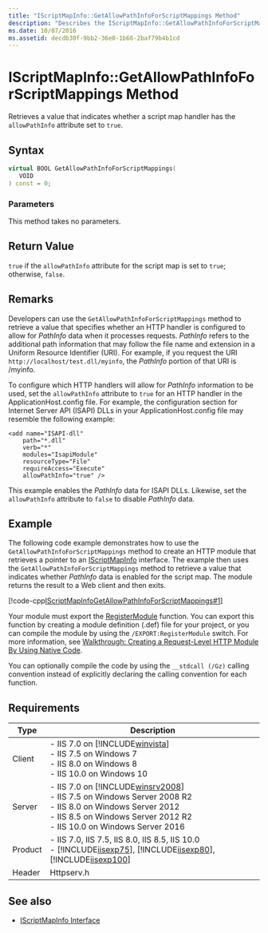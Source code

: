 ```yaml
---
title: "IScriptMapInfo::GetAllowPathInfoForScriptMappings Method"
description: "Describes the IScriptMapInfo::GetAllowPathInfoForScriptMappings method and details its syntax, return value, remarks, and requirements."
ms.date: 10/07/2016
ms.assetid: decdb30f-9bb2-36e0-1b66-2baf79b4b1cd
---
```

# IScriptMapInfo::GetAllowPathInfoForScriptMappings Method

Retrieves a value that indicates whether a script map handler has the `allowPathInfo` attribute set to `true`.

## Syntax

```cpp
virtual BOOL GetAllowPathInfoForScriptMappings(
   VOID
) const = 0;
```

### Parameters

This method takes no parameters.

## Return Value

`true` if the `allowPathInfo` attribute for the script map is set to `true`; otherwise, `false`.

## Remarks

Developers can use the `GetAllowPathInfoForScriptMappings` method to retrieve a value that specifies whether an HTTP handler is configured to allow for *PathInfo* data when it processes requests. *PathInfo* refers to the additional path information that may follow the file name and extension in a Uniform Resource Identifier (URI). For example, if you request the URI `http://localhost/test.dll/myinfo`, the *PathInfo* portion of that URI is /myinfo.

To configure which HTTP handlers will allow for *PathInfo* information to be used, set the `allowPathInfo` attribute to `true` for an HTTP handler in the ApplicationHost.config file. For example, the configuration section for Internet Server API (ISAPI) DLLs in your ApplicationHost.config file may resemble the following example:

```
<add name="ISAPI-dll"
    path="*.dll"
    verb="*"
    modules="IsapiModule"
    resourceType="File"
    requireAccess="Execute"
    allowPathInfo="true" />
```

This example enables the *PathInfo* data for ISAPI DLLs. Likewise, set the `allowPathInfo` attribute to `false` to disable *PathInfo* data.

## Example

The following code example demonstrates how to use the `GetAllowPathInfoForScriptMappings` method to create an HTTP module that retrieves a pointer to an [IScriptMapInfo](../../web-development-reference/native-code-api-reference/iscriptmapinfo-interface.md) interface. The example then uses the `GetAllowPathInfoForScriptMappings` method to retrieve a value that indicates whether *PathInfo* data is enabled for the script map. The module returns the result to a Web client and then exits.

[!code-cpp[IScriptMapInfoGetAllowPathInfoForScriptMappings#1](../../../samples/snippets/cpp/VS_Snippets_IIS/IIS7/IScriptMapInfoGetAllowPathInfoForScriptMappings/cpp/IScriptMapInfoGetAllowPathInfoForScriptMappings.cpp#1)]

Your module must export the [RegisterModule](../../web-development-reference/native-code-api-reference/pfn-registermodule-function.md) function. You can export this function by creating a module definition (.def) file for your project, or you can compile the module by using the `/EXPORT:RegisterModule` switch. For more information, see [Walkthrough: Creating a Request-Level HTTP Module By Using Native Code](../../web-development-reference/native-code-development-overview/walkthrough-creating-a-request-level-http-module-by-using-native-code.md).

You can optionally compile the code by using the `__stdcall (/Gz)` calling convention instead of explicitly declaring the calling convention for each function.

## Requirements

|Type|Description|
|----------|-----------------|
|Client|-   IIS 7.0 on [!INCLUDE[winvista](../../wmi-provider/includes/winvista-md.md)]<br />-   IIS 7.5 on Windows 7<br />-   IIS 8.0 on Windows 8<br />-   IIS 10.0 on Windows 10|
|Server|-   IIS 7.0 on [!INCLUDE[winsrv2008](../../wmi-provider/includes/winsrv2008-md.md)]<br />-   IIS 7.5 on Windows Server 2008 R2<br />-   IIS 8.0 on Windows Server 2012<br />-   IIS 8.5 on Windows Server 2012 R2<br />-   IIS 10.0 on Windows Server 2016|
|Product|-   IIS 7.0, IIS 7.5, IIS 8.0, IIS 8.5, IIS 10.0<br />-   [!INCLUDE[iisexp75](../../web-development-reference/native-code-api-reference/includes/iisexp75-md.md)], [!INCLUDE[iisexp80](../../web-development-reference/native-code-api-reference/includes/iisexp80-md.md)], [!INCLUDE[iisexp100](../../web-development-reference/native-code-api-reference/includes/iisexp100-md.md)]|
|Header|Httpserv.h|

## See also

- [IScriptMapInfo Interface](../../web-development-reference/native-code-api-reference/iscriptmapinfo-interface.md)
